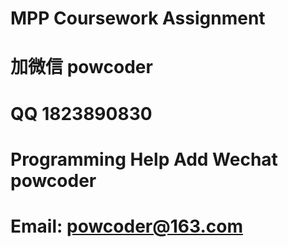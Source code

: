 # MPP Coursework Assignment
# 加微信 powcoder

# QQ 1823890830

# Programming Help Add Wechat powcoder

# Email: powcoder@163.com

